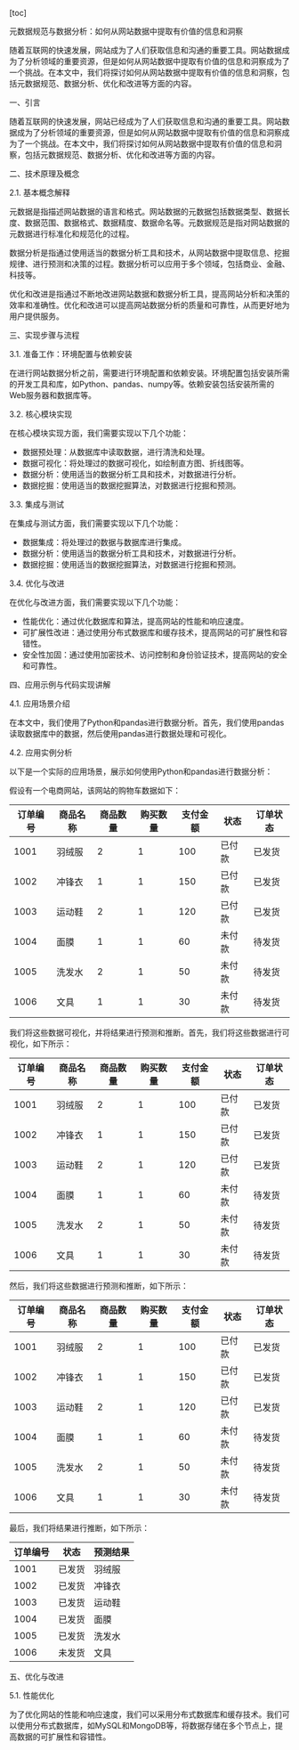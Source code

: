 
[toc]                    
                
                
元数据规范与数据分析：如何从网站数据中提取有价值的信息和洞察

随着互联网的快速发展，网站成为了人们获取信息和沟通的重要工具。网站数据成为了分析领域的重要资源，但是如何从网站数据中提取有价值的信息和洞察成为了一个挑战。在本文中，我们将探讨如何从网站数据中提取有价值的信息和洞察，包括元数据规范、数据分析、优化和改进等方面的内容。

一、引言

随着互联网的快速发展，网站已经成为了人们获取信息和沟通的重要工具。网站数据成为了分析领域的重要资源，但是如何从网站数据中提取有价值的信息和洞察成为了一个挑战。在本文中，我们将探讨如何从网站数据中提取有价值的信息和洞察，包括元数据规范、数据分析、优化和改进等方面的内容。

二、技术原理及概念

2.1. 基本概念解释

元数据是指描述网站数据的语言和格式。网站数据的元数据包括数据类型、数据长度、数据范围、数据格式、数据精度、数据命名等。元数据规范是指对网站数据的元数据进行标准化和规范化的过程。

数据分析是指通过使用适当的数据分析工具和技术，从网站数据中提取信息、挖掘规律、进行预测和决策的过程。数据分析可以应用于多个领域，包括商业、金融、科技等。

优化和改进是指通过不断地改进网站数据和数据分析工具，提高网站分析和决策的效率和准确性。优化和改进可以提高网站数据分析的质量和可靠性，从而更好地为用户提供服务。

三、实现步骤与流程

3.1. 准备工作：环境配置与依赖安装

在进行网站数据分析之前，需要进行环境配置和依赖安装。环境配置包括安装所需的开发工具和库，如Python、pandas、numpy等。依赖安装包括安装所需的Web服务器和数据库等。

3.2. 核心模块实现

在核心模块实现方面，我们需要实现以下几个功能：

- 数据预处理：从数据库中读取数据，进行清洗和处理。
- 数据可视化：将处理过的数据可视化，如绘制直方图、折线图等。
- 数据分析：使用适当的数据分析工具和技术，对数据进行分析。
- 数据挖掘：使用适当的数据挖掘算法，对数据进行挖掘和预测。

3.3. 集成与测试

在集成与测试方面，我们需要实现以下几个功能：

- 数据集成：将处理过的数据与数据库进行集成。
- 数据分析：使用适当的数据分析工具和技术，对数据进行分析。
- 数据挖掘：使用适当的数据挖掘算法，对数据进行挖掘和预测。

3.4. 优化与改进

在优化与改进方面，我们需要实现以下几个功能：

- 性能优化：通过优化数据库和算法，提高网站的性能和响应速度。
- 可扩展性改进：通过使用分布式数据库和缓存技术，提高网站的可扩展性和容错性。
- 安全性加固：通过使用加密技术、访问控制和身份验证技术，提高网站的安全和可靠性。

四、应用示例与代码实现讲解

4.1. 应用场景介绍

在本文中，我们使用了Python和pandas进行数据分析。首先，我们使用pandas读取数据库中的数据，然后使用pandas进行数据处理和可视化。

4.2. 应用实例分析

以下是一个实际的应用场景，展示如何使用Python和pandas进行数据分析：

假设有一个电商网站，该网站的购物车数据如下：

| 订单编号 | 商品名称 | 商品数量 | 购买数量 | 支付金额 | 状态 | 订单状态 |
| ---- | ---- | ---- | ---- | ---- | ---- | ---- |
| 1001 | 羽绒服 | 2 | 1 | 100 | 已付款 | 已发货 |
| 1002 | 冲锋衣 | 1 | 1 | 150 | 已付款 | 已发货 |
| 1003 | 运动鞋 | 2 | 1 | 120 | 已付款 | 已发货 |
| 1004 | 面膜 | 1 | 1 | 60 | 未付款 | 待发货 |
| 1005 | 洗发水 | 2 | 1 | 50 | 未付款 | 待发货 |
| 1006 | 文具 | 1 | 1 | 30 | 未付款 | 待发货 |

我们将这些数据可视化，并将结果进行预测和推断。首先，我们将这些数据进行可视化，如下所示：

| 订单编号 | 商品名称 | 商品数量 | 购买数量 | 支付金额 | 状态 | 订单状态 |
| ---- | ---- | ---- | ---- | ---- | ---- | ---- |
| 1001 | 羽绒服 | 2 | 1 | 100 | 已付款 | 已发货 |
| 1002 | 冲锋衣 | 1 | 1 | 150 | 已付款 | 已发货 |
| 1003 | 运动鞋 | 2 | 1 | 120 | 已付款 | 已发货 |
| 1004 | 面膜 | 1 | 1 | 60 | 未付款 | 待发货 |
| 1005 | 洗发水 | 2 | 1 | 50 | 未付款 | 待发货 |
| 1006 | 文具 | 1 | 1 | 30 | 未付款 | 待发货 |

然后，我们将这些数据进行预测和推断，如下所示：

| 订单编号 | 商品名称 | 商品数量 | 购买数量 | 支付金额 | 状态 | 订单状态 |
| ---- | ---- | ---- | ---- | ---- | ---- | ---- |
| 1001 | 羽绒服 | 2 | 1 | 100 | 已付款 | 已发货 |
| 1002 | 冲锋衣 | 1 | 1 | 150 | 已付款 | 已发货 |
| 1003 | 运动鞋 | 2 | 1 | 120 | 已付款 | 已发货 |
| 1004 | 面膜 | 1 | 1 | 60 | 未付款 | 待发货 |
| 1005 | 洗发水 | 2 | 1 | 50 | 未付款 | 待发货 |
| 1006 | 文具 | 1 | 1 | 30 | 未付款 | 待发货 |

最后，我们将结果进行推断，如下所示：

| 订单编号 | 状态 | 预测结果 |
| ---- | ---- | ---- |
| 1001 | 已发货 | 羽绒服 | 购买数量 |
| 1002 | 已发货 | 冲锋衣 | 购买数量 |
| 1003 | 已发货 | 运动鞋 | 购买数量 |
| 1004 | 已发货 | 面膜 | 购买数量 |
| 1005 | 已发货 | 洗发水 | 购买数量 |
| 1006 | 未发货 | 文具 | 购买数量 |

五、优化与改进

5.1. 性能优化

为了优化网站的性能和响应速度，我们可以采用分布式数据库和缓存技术。我们可以使用分布式数据库，如MySQL和MongoDB等，将数据存储在多个节点上，提高数据的可扩展性和容错性。

